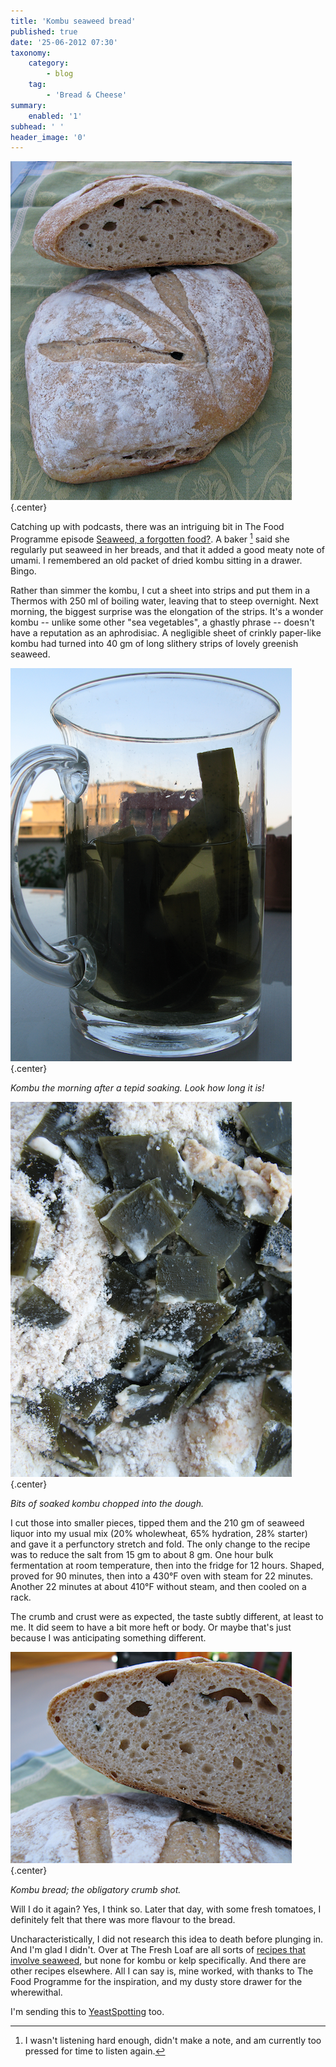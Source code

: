 ```yaml
---
title: 'Kombu seaweed bread'
published: true
date: '25-06-2012 07:30'
taxonomy:
    category:
        - blog
    tag:
        - 'Bread & Cheese'
summary:
    enabled: '1'
subhead: ' '
header_image: '0'
---
```


![](kombu3.png){.center}

Catching up with podcasts, there was an intriguing bit in The Food Programme episode [Seaweed, a forgotten food?](http://www.bbc.co.uk/programmes/b01h2kvg). A baker [^fn1] said she regularly put seaweed in her breads, and that it added a good meaty note of umami. I remembered an old packet of dried kombu sitting in a drawer. Bingo.

Rather than simmer the kombu, I cut a sheet into strips and put them in a Thermos with 250 ml of boiling water, leaving that to steep overnight. Next morning, the biggest surprise was the elongation of the strips. It's a wonder kombu -- unlike some other "sea vegetables", a ghastly phrase -- doesn't have a reputation as an aphrodisiac. A negligible sheet of crinkly paper-like kombu had turned into 40 gm of long slithery strips of lovely greenish seaweed.

![](kombu.png){.center}

_Kombu the morning after a tepid soaking. Look how long it is!_

![](kombu2.png){.center}

_Bits of soaked kombu chopped into the dough._

I cut those into smaller pieces, tipped them and the 210 gm of seaweed liquor into my usual mix (20% wholewheat, 65% hydration, 28% starter) and gave it a perfunctory stretch and fold. The only change to the recipe was to reduce the salt from 15 gm to about 8 gm. One hour bulk fermentation at room temperature, then into the fridge for 12 hours. Shaped, proved for 90 minutes, then into a 430°F oven with steam for 22 minutes. Another 22 minutes at about 410°F without steam, and then cooled on a rack.

The crumb and crust were as expected, the taste subtly different, at least to me. It did seem to have a bit more heft or body. Or maybe that's just because I was anticipating something different.

![](kombu4.png){.center}

_Kombu bread; the obligatory crumb shot._

Will I do it again? Yes, I think so. Later that day, with some fresh tomatoes, I definitely felt that there was more flavour to the bread.

Uncharacteristically, I did not research this idea to death before plunging in. And I'm glad I didn't. Over at The Fresh Loaf are all sorts of [recipes that involve seaweed](http://www.thefreshloaf.com/searchresults?cx=partner-pub-5060446827351852%3A9bvu1n-clx1&cof=FORID%3A9&ie=ISO-8859-1&cow=seaweed&sa=Search&siteurl=http%3A%2F%2Fwww.thefreshloaf.com%2Fnode%2F29145%2Fsourdough-duram-atta-bread-%25E2%2580%2593-pharaoh%25E2%2580%2599s-mastaba-style), but none for kombu or kelp specifically. And there are other recipes elsewhere. All I can say is, mine worked, with thanks to The Food Programme for the inspiration, and my dusty store drawer for the wherewithal.

I'm sending this to [YeastSpotting](http://www.wildyeastblog.com/category/yeastspotting/) too.

[^fn1]: I wasn't listening hard enough, didn't make a note, and am currently too pressed for time to listen again. 
